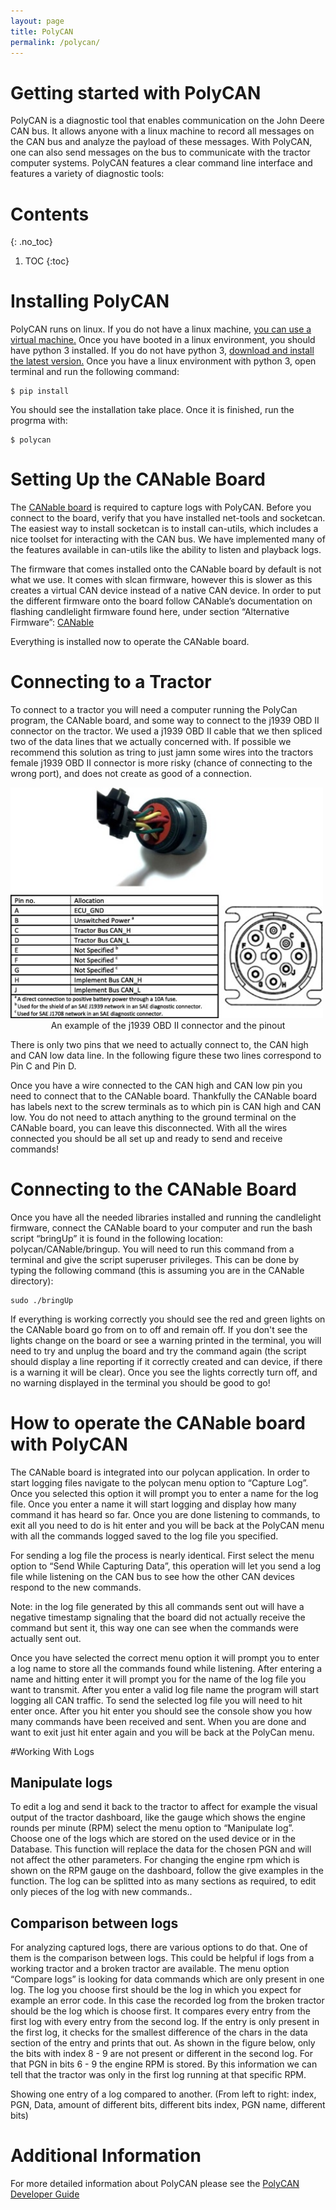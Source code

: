 ```yaml
---
layout: page
title: PolyCAN
permalink: /polycan/
---
```

# Getting started with PolyCAN
PolyCAN is a diagnostic tool that enables communication on the John Deere CAN bus. It allows anyone with a linux machine to record all messages on the CAN bus and analyze the payload of these messages. With PolyCAN, one can also send messages on the bus to communicate with the tractor computer systems. PolyCAN features a clear command line interface and features a variety of diagnostic tools:

# Contents
{: .no_toc}
1. TOC
{:toc}

# Installing PolyCAN 
PolyCAN runs on linux. If you do not have a linux machine, [you can use a virtual machine.](https://www.lifewire.com/run-ubuntu-within-windows-virtualbox-2202098)
Once you have booted in a linux environment, you should have python 3 installed. If you do not have python 3, [download and install the latest version.](https://www.python.org/downloads/)
Once you have a linux environment with python 3, open terminal and run the following command:
	
	$ pip install 

You should see the installation take place. Once it is finished, run the progrma with:
    
	$ polycan

# Setting Up the CANable Board
The [CANable board]("https://canable.io/") is required to capture logs with PolyCAN. Before you connect to the board, verify that you have installed net-tools and socketcan. The easiest way to install socketcan is to install can-utils, which includes a nice toolset for interacting with the CAN bus. We have implemented many of the features available in can-utils like the ability to listen and playback logs. 

The firmware that comes installed onto the CANable board by default is not what we use. It comes with slcan firmware, however this is slower as this creates a virtual CAN device instead of a native CAN device. In order to put the different firmware onto the board follow CANable’s documentation on flashing candlelight firmware found here, under section “Alternative Firmware”: [CANable](https://canable.io/getting-started.html)

Everything is installed now to operate the CANable board.


# Connecting to a Tractor
To connect to a tractor you will need a computer running the PolyCan program, the CANable board, and some way to connect to the j1939 OBD II connector on the tractor. We used a j1939 OBD II cable that we then spliced two of the data lines that we actually concerned with. If possible we recommend this solution as tring to just jamn some wires into the tractors female j1939 OBD II connector is more risky (chance of connecting to the wrong port), and does not create as good of a connection. 

<div style="margin:0auto;"><img src="/images/can_connector_pinout.png" alt="connector" width="500"/></div>
<div style="text-align:center;">An example of the j1939 OBD II connector and the pinout</div>


There is only two pins that we need to actually connect to, the CAN high and CAN low data line. 
In the following figure these two lines correspond to Pin C and Pin D.

Once you have a wire connected to the CAN high and CAN low pin you need to connect that to the CANable board. Thankfully the CANable board has labels next to the screw terminals as to which pin is CAN high and CAN low. You do not need to attach anything to the ground terminal on the CANable board, you can leave this disconnected. With all the wires connected you should be all set up and ready to send and receive commands!


# Connecting to the CANable Board
Once you have all the needed libraries installed and running the candlelight firmware, connect the CANable board to your computer and run the bash script “bringUp” it is found in the following location: polycan/CANable/bringup. You will need to run this command from a terminal and give the script superuser privileges.  This can be done by typing the following command (this is assuming you are in the CANable directory):

    sudo ./bringUp

If everything is working correctly you should see the red and green lights on the CANable board go from on to off and remain off. If you don't see the lights change on the board or see a warning printed in the terminal, you will need to try and unplug the board and try the command again (the script should display a line reporting if it correctly created and can device, if there is a warning it will be clear). Once you see the lights correctly turn off, and no warning displayed in the terminal you should be good to go!


# How to operate the CANable board with PolyCAN
The CANable board is integrated into our polycan application. In order to start logging files navigate to the polycan menu option to “Capture Log”. Once you selected this option it will prompt you to enter a name for the log file. Once you enter a name it will start logging and display how many command it has heard so far. Once you are done listening to commands, to exit all you need to do is hit enter and you will be back at the PolyCAN menu with all the commands logged saved to the log file you specified.

For sending a log file the process is nearly identical. First select the menu option to “Send While Capturing Data”, this operation will let you send a log file while listening on the CAN bus to see how the other CAN devices respond to the new commands. 

Note: in the log file generated by this all commands sent out will have a negative timestamp signaling that the board did not actually receive the command but sent it, this way one can see when the commands were actually sent out. 

Once you have selected the correct menu option it will prompt you to enter a log name to store all the commands found while listening. After entering a name and hitting enter it will prompt you for the name of the log file you want to transmit. After you enter a valid log file name the program will start logging all CAN traffic. To send the selected log file you will need to hit enter once. After you hit enter you should see the console show you how many commands have been received and sent. When you are done and want to exit just hit enter again and you will be back at the PolyCan menu.

#Working With Logs
<h2>Manipulate logs</h2>
To edit a log and send it back to the tractor to affect for example the visual output of the tractor dashboard, like the gauge which shows the engine rounds per minute (RPM) select the menu option to “Manipulate log”. 
Choose one of the logs which are stored on the used device or in the Database. This function will replace the data for the chosen PGN and will not affect the other parameters. For changing the engine rpm which is shown on the RPM gauge on the dashboard, follow the give examples in the function. The log can be splitted into as many sections as required, to edit only pieces of the log with new commands..

<h2>Comparison between logs</h2>
For analyzing captured logs, there are various options to do that. One of them is the comparison between logs. This could be helpful if logs from a working tractor and a broken tractor are available. The menu option “Compare logs” is looking for data commands which are only present in one log. The log you choose first should be the log in which you expect for example an error code. In this case the recorded log from the broken tractor should be the log which is choose first. It compares every entry from the first log with every entry from the second log. If the entry is only present in the first log, it checks for the smallest difference of the chars in the data section of the entry and prints that out. As shown in the figure below, only the bits with index 8 - 9 are not present or different in the second log. For that PGN in bits 6 - 9 the engine RPM is stored. By this information we can tell that the tractor was only in the first log running at that specific RPM.

Showing one entry of a log compared to another. (From left to right: index, PGN, Data, amount of different bits, different bits index, PGN name, different bits)

# Additional Information

For more detailed information about PolyCAN please see the [PolyCAN Developer Guide](/polycan_dev/)
